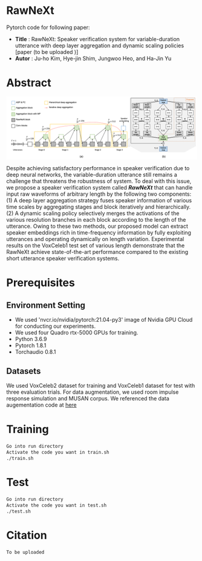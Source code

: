 # RawNeXt

Pytorch code for following paper:

* **Title** : RawNeXt: Speaker verification system for variable-duration utterance with deep layer aggregation and dynamic scaling policies [paper (to be uploaded
)]
* **Autor** : Ju-ho Kim, Hye-jin Shim, Jungwoo Heo, and Ha-Jin Yu

# Abstract
<img align="middle" width="2000" src="https://github.com/wngh1187/RawNeXt/blob/main/overall.png">

Despite achieving satisfactory performance in speaker verification due to deep neural networks, the variable-duration utterance still remains a challenge that threatens the robustness of system. 
To deal with this issue, we propose a speaker verification system called ***RawNeXt*** that can handle input raw waveforms of arbitrary length by the following two components: 
(1) A deep layer aggregation strategy fuses speaker information of various time scales by aggregating stages and block iteratively and hierarchically. 
(2) A dynamic scaling policy selectively merges the activations of the various resolution branches in each block according to the length of the utterance. 
Owing to these two methods, our proposed model can extract speaker embeddings rich in time-frequency information by fully exploiting utterances and operating dynamically on length variation. 
Experimental results on the VoxCeleb1 test set of various length demonstrate that the RawNeXt achieve state-of-the-art performance compared to the existing short utterance speaker verification systems. 

# Prerequisites

## Environment Setting
* We used 'nvcr.io/nvidia/pytorch:21.04-py3' image of Nvidia GPU Cloud for conducting our experiments. 
* We used four Quadro rtx-5000 GPUs for training. 
* Python 3.6.9
* Pytorch 1.8.1
* Torchaudio 0.8.1

## Datasets

We used VoxCeleb2 dataset for training and VoxCeleb1 dataset for test with three evaluation trials. 
For data augmentation, we used room impulse response simulation and MUSAN corpus. 
We referenced the data augementation code at [here]( https://github.com/clovaai/voxceleb_trainer )


# Training

```
Go into run directory
Activate the code you want in train.sh
./train.sh
```

# Test

```
Go into run directory
Activate the code you want in test.sh
./test.sh
```

# Citation
```
To be uploaded
```
